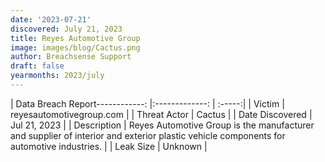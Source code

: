```yaml
---
date: '2023-07-21'
discovered: July 21, 2023
title: Reyes Automotive Group
image: images/blog/Cactus.png
author: Breachsense Support
draft: false
yearmonths: 2023/july
---
```


| Data Breach Report------------:     |:-------------:    | :-----:|
| Victim      | reyesautomotivegroup.com      | 
| Threat Actor      | Cactus      | 
| Date Discovered      | Jul 21, 2023      | 
| Description      | Reyes Automotive Group is the manufacturer and supplier of interior and exterior plastic vehicle components for automotive industries.      | 
| Leak Size      | Unknown      | 

